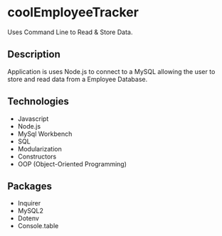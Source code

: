 # coolEmployeeTracker
Uses Command Line to Read & Store Data.

## Description
Application is uses Node.js to connect to a MySQL allowing the user to store and read data from a Employee Database.

## Technologies

* Javascript
* Node.js
* MySql Workbench
* SQL
* Modularization
* Constructors
* OOP (Object-Oriented Programming)

## Packages

* Inquirer
* MySQL2
* Dotenv
* Console.table


